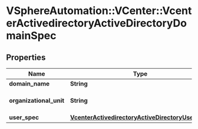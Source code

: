 # VSphereAutomation::VCenter::VcenterActivedirectoryActiveDirectoryDomainSpec

## Properties
Name | Type | Description | Notes
------------ | ------------- | ------------- | -------------
**domain_name** | **String** | Domain name to join | 
**organizational_unit** | **String** | Organizational Unit where the user, group, computer objects reside ex. CN&#x3D;Computers,OU&#x3D;something,dc&#x3D;ssolabs,dc&#x3D;com | [optional] 
**user_spec** | [**VcenterActivedirectoryActiveDirectoryUserSpec**](VcenterActivedirectoryActiveDirectoryUserSpec.md) |  | 


